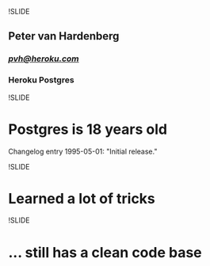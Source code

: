 !SLIDE
## Peter van Hardenberg ##
### *pvh@heroku.com* ###
### Heroku Postgres ###

!SLIDE

# Postgres is 18 years old
Changelog entry 1995-05-01: "Initial release."

!SLIDE

# Learned a lot of tricks

!SLIDE

# ... still has a clean code base


